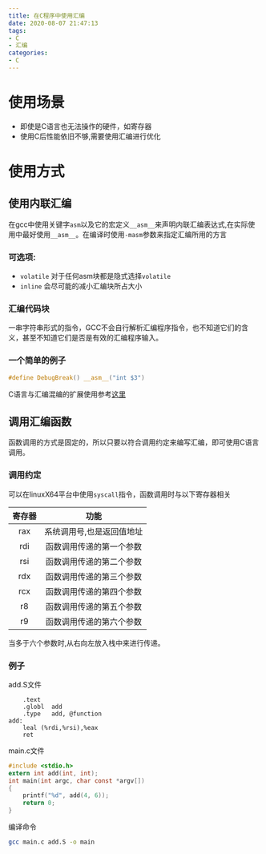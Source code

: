 ```yaml
---
title: 在C程序中使用汇编
date: 2020-08-07 21:47:13
tags:
- C
- 汇编
categories:
- C
---
```


# 使用场景

- 即使是C语言也无法操作的硬件，如寄存器
- 使用C后性能依旧不够,需要使用汇编进行优化
<!-- more -->
# 使用方式

## 使用内联汇编

在gcc中使用关键字`asm`以及它的宏定义`__asm__`来声明内联汇编表达式,在实际使用中最好使用`__asm__`。在编译时使用`-masm`参数来指定汇编所用的方言

### 可选项:

- `volatile` 对于任何asm块都是隐式选择`volatile`
- `inline` 会尽可能的减小汇编块所占大小

### 汇编代码块

一串字符串形式的指令，GCC不会自行解析汇编程序指令，也不知道它们的含义，甚至不知道它们是否是有效的汇编程序输入。

### 一个简单的例子

```c
#define DebugBreak() __asm__("int $3")
```
C语言与汇编混编的扩展使用参考[这里](https://gcc.gnu.org/onlinedocs/gcc/Extended-Asm.html#Extended-Asm)

## 调用汇编函数

函数调用的方式是固定的，所以只要以符合调用约定来编写汇编，即可使用C语言调用。

### 调用约定
可以在linuxX64平台中使用`syscall`指令，函数调用时与以下寄存器相关

| 寄存器 |           功能            |
| :----: | :-----------------------: |
|  rax   | 系统调用号,也是返回值地址 |
|  rdi   | 函数调用传递的第一个参数  |
|  rsi   | 函数调用传递的第二个参数  |
|  rdx   | 函数调用传递的第三个参数  |
|  rcx   | 函数调用传递的第四个参数  |
|   r8   | 函数调用传递的第五个参数  |
|   r9   | 函数调用传递的第六个参数  |

当多于六个参数时,从右向左放入栈中来进行传递。

### 例子

add.S文件

```assembly
	.text
	.globl	add
	.type	add, @function
add:
    leal (%rdi,%rsi),%eax
    ret
```

main.c文件

```c
#include <stdio.h>
extern int add(int, int);
int main(int argc, char const *argv[])
{
    printf("%d", add(4, 6));
    return 0;
}
```

编译命令

```bash
gcc main.c add.S -o main
```


